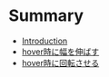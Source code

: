 # Summary

* [Introduction](README.md)
* [hover時に幅を伸ばす](change_width_on_hover.md)
* [hover時に回転させる](rotation_on_hover.md)
